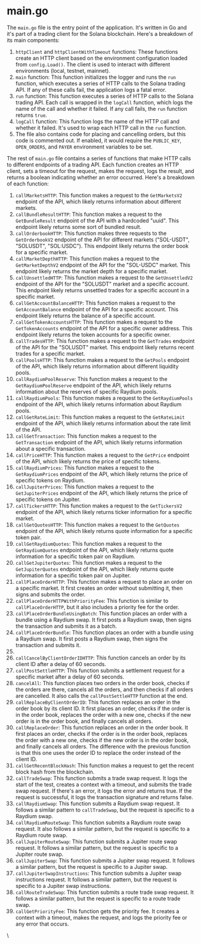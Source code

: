 # main.go

The `main.go` file is the entry point of the application. It's written in Go and it's part of a trading client for the Solana blockchain. Here's a breakdown of its main components:

1. `httpClient` and `httpClientWithTimeout` functions: These functions create an HTTP client based on the environment configuration loaded from `config.Load()`. The client is used to interact with different environments (local, testnet, mainnet).
2. `main` function: This function initializes the logger and runs the `run` function, which executes a series of HTTP calls to the Solana trading API. If any of these calls fail, the application logs a fatal error.
3. `run` function: This function executes a series of HTTP calls to the Solana trading API. Each call is wrapped in the `logCall` function, which logs the name of the call and whether it failed. If any call fails, the `run` function returns `true`.
4. `logCall` function: This function logs the name of the HTTP call and whether it failed. It's used to wrap each HTTP call in the `run` function.
5. The file also contains code for placing and cancelling orders, but this code is commented out. If enabled, it would require the `PUBLIC_KEY`, `OPEN_ORDERS`, and `PAYER` environment variables to be set.

The rest of `main.go` file contains a series of functions that make HTTP calls to different endpoints of a trading API. Each function creates an HTTP client, sets a timeout for the request, makes the request, logs the result, and returns a boolean indicating whether an error occurred. Here's a breakdown of each function:

1. `callMarketsHTTP`: This function makes a request to the `GetMarketsV2` endpoint of the API, which likely returns information about different markets.
2. `callBundleResultHTTP`: This function makes a request to the `GetBundleResult` endpoint of the API with a hardcoded "uuid". This endpoint likely returns some sort of bundled result.
3. `callOrderbookHTTP`: This function makes three requests to the `GetOrderbookV2` endpoint of the API for different markets ("SOL-USDT", "SOLUSDT", "SOL:USDC"). This endpoint likely returns the order book for a specific market.
4. `callMarketDepthHTTP`: This function makes a request to the `GetMarketDepthV2` endpoint of the API for the "SOL-USDC" market. This endpoint likely returns the market depth for a specific market.
5. `callUnsettledHTTP`: This function makes a request to the `GetUnsettledV2` endpoint of the API for the "SOLUSDT" market and a specific account. This endpoint likely returns unsettled trades for a specific account in a specific market.
6. `callGetAccountBalanceHTTP`: This function makes a request to the `GetAccountBalance` endpoint of the API for a specific account. This endpoint likely returns the balance of a specific account.
7. `callGetTokenAccountsHTTP`: This function makes a request to the `GetTokenAccounts` endpoint of the API for a specific owner address. This endpoint likely returns the token accounts for a specific owner.
8. `callTradesHTTP`: This function makes a request to the `GetTrades` endpoint of the API for the "SOLUSDT" market. This endpoint likely returns recent trades for a specific market.
9. `callPoolsHTTP`: This function makes a request to the `GetPools` endpoint of the API, which likely returns information about different liquidity pools.
10. `callRaydiumPoolReserve`: This function makes a request to the `GetRaydiumPoolReserve` endpoint of the API, which likely returns information about the reserves of specific Raydium pools.
11. `callRaydiumPools`: This function makes a request to the `GetRaydiumPools` endpoint of the API, which likely returns information about Raydium pools.
12. `callGetRateLimit`: This function makes a request to the `GetRateLimit` endpoint of the API, which likely returns information about the rate limit of the API.
13. `callGetTransaction`: This function makes a request to the `GetTransaction` endpoint of the API, which likely returns information about a specific transaction.
14. `callPriceHTTP`: This function makes a request to the `GetPrice` endpoint of the API, which likely returns the price of specific tokens.
15. `callRaydiumPrices`: This function makes a request to the `GetRaydiumPrices` endpoint of the API, which likely returns the price of specific tokens on Raydium.
16. `callJupiterPrices`: This function makes a request to the `GetJupiterPrices` endpoint of the API, which likely returns the price of specific tokens on Jupiter.
17. `callTickersHTTP`: This function makes a request to the `GetTickersV2` endpoint of the API, which likely returns ticker information for a specific market.
18. `callGetQuotesHTTP`: This function makes a request to the `GetQuotes` endpoint of the API, which likely returns quote information for a specific token pair.
19. `callGetRaydiumQuotes`: This function makes a request to the `GetRaydiumQuotes` endpoint of the API, which likely returns quote information for a specific token pair on Raydium.
20. `callGetJupiterQuotes`: This function makes a request to the `GetJupiterQuotes` endpoint of the API, which likely returns quote information for a specific token pair on Jupiter.
21. `callPlaceOrderHTTP`: This function makes a request to place an order on a specific market. It first creates an order without submitting it, then signs and submits the order.
22. `callPlaceOrderHTTPWithPriorityFee`: This function is similar to `callPlaceOrderHTTP`, but it also includes a priority fee for the order.
23. `callPlaceOrderBundleUsingBatch`: This function places an order with a bundle using a Raydium swap. It first posts a Raydium swap, then signs the transaction and submits it as a batch.
24. `callPlaceOrderBundle`: This function places an order with a bundle using a Raydium swap. It first posts a Raydium swap, then signs the transaction and submits it.
25.
26. `callCancelByClientOrderIDHTTP`: This function cancels an order by its client ID after a delay of 60 seconds.
27. `callPostSettleHTTP`: This function submits a settlement request for a specific market after a delay of 60 seconds.
28. `cancelAll`: This function places two orders in the order book, checks if the orders are there, cancels all the orders, and then checks if all orders are cancelled. It also calls the `callPostSettleHTTP` function at the end.
29. `callReplaceByClientOrderID`: This function replaces an order in the order book by its client ID. It first places an order, checks if the order is in the order book, replaces the order with a new one, checks if the new order is in the order book, and finally cancels all orders.
30. `callReplaceOrder`: This function replaces an order in the order book. It first places an order, checks if the order is in the order book, replaces the order with a new one, checks if the new order is in the order book, and finally cancels all orders. The difference with the previous function is that this one uses the order ID to replace the order instead of the client ID.
31. `callGetRecentBlockHash`: This function makes a request to get the recent block hash from the blockchain.
32. `callTradeSwap`: This function submits a trade swap request. It logs the start of the test, creates a context with a timeout, and submits the trade swap request. If there's an error, it logs the error and returns true. If the request is successful, it logs the transaction signature and returns false.
33. `callRaydiumSwap`: This function submits a Raydium swap request. It follows a similar pattern to `callTradeSwap`, but the request is specific to a Raydium swap.
34. `callRaydiumRouteSwap`: This function submits a Raydium route swap request. It also follows a similar pattern, but the request is specific to a Raydium route swap.
35. `callJupiterRouteSwap`: This function submits a Jupiter route swap request. It follows a similar pattern, but the request is specific to a Jupiter route swap.
36. `callJupiterSwap`: This function submits a Jupiter swap request. It follows a similar pattern, but the request is specific to a Jupiter swap.
37. `callJupiterSwapInstructions`: This function submits a Jupiter swap instructions request. It follows a similar pattern, but the request is specific to a Jupiter swap instructions.
38. `callRouteTradeSwap`: This function submits a route trade swap request. It follows a similar pattern, but the request is specific to a route trade swap.
39. `callGetPriorityFee`: This function gets the priority fee. It creates a context with a timeout, makes the request, and logs the priority fee or any error that occurs.







\
